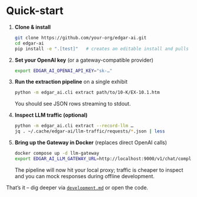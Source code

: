 # Quick-start

1. **Clone & install**

   ```bash
   git clone https://github.com/your-org/edgar-ai.git
   cd edgar-ai
   pip install -e ".[test]"   # creates an editable install and pulls deps
   ```

2. **Set your OpenAI key** (or a gateway-compatible provider)

   ```bash
   export EDGAR_AI_OPENAI_API_KEY="sk-…"
   ```

3. **Run the extraction pipeline** on a single exhibit

   ```bash
   python -m edgar_ai.cli extract path/to/10-K/EX-10.1.htm
   ```

   You should see JSON rows streaming to stdout.

4. **Inspect LLM traffic (optional)**

   ```bash
   python -m edgar_ai.cli extract --record-llm …
   jq . ~/.cache/edgar-ai/llm-traffic/requests/*.json | less
   ```

5. **Bring up the Gateway in Docker** (replaces direct OpenAI calls)

   ```bash
   docker compose up -d llm-gateway
   export EDGAR_AI_LLM_GATEWAY_URL=http://localhost:9000/v1/chat/completions
   ```

   The pipeline will now hit your local proxy; traffic is cheaper to inspect
   and you can mock responses during offline development.

That’s it – dig deeper via [`development.md`](development.md) or open the code.

